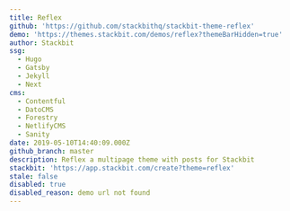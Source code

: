```yaml
---
title: Reflex
github: 'https://github.com/stackbithq/stackbit-theme-reflex'
demo: 'https://themes.stackbit.com/demos/reflex?themeBarHidden=true'
author: Stackbit
ssg:
  - Hugo
  - Gatsby
  - Jekyll
  - Next
cms:
  - Contentful
  - DatoCMS
  - Forestry
  - NetlifyCMS
  - Sanity
date: 2019-05-10T14:40:09.000Z
github_branch: master
description: Reflex a multipage theme with posts for Stackbit
stackbit: 'https://app.stackbit.com/create?theme=reflex'
stale: false
disabled: true
disabled_reason: demo url not found
---
```

